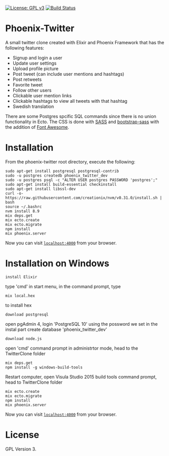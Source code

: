 [![License: GPL v3](https://img.shields.io/badge/License-GPL%20v3-blue.svg)](https://www.gnu.org/licenses/gpl-3.0) [![Build Status](https://travis-ci.com/BestSonny/TwitterClone.svg?token=vpYCDh8iPb2D3tqooPvo&branch=master)](https://travis-ci.com/BestSonny/TwitterClone)

# Phoenix-Twitter

A small twitter clone created with Elixir and Phoenix Framework that has the
following features:

  * Signup and login a user
  * Update user settings
  * Upload profile picture
  * Post tweet (can include user mentions and hashtags)
  * Post retweets
  * Favorite tweet
  * Follow other users
  * Clickable user mention links
  * Clickable hashtags to view all tweets with that hashtag
  * Swedish translation

There are some Postgres spcific SQL commands since there is no union
functionality in Ecto. The CSS is done with [SASS](http://sass-lang.com/) and
[bootstrap-sass](https://github.com/twbs/bootstrap-sass) with the addition of
[Font Awesome](http://fontawesome.io/).

# Installation
From the phoenix-twitter root directory, execute the following:
```
sudo apt-get install postgresql postgresql-contrib
sudo -u postgres createdb phoenix_twitter_dev
sudo -u postgres psql -c "ALTER USER postgres PASSWORD 'postgres';"
sudo apt-get install build-essential checkinstall
sudo apt-get install libssl-dev
curl -o- https://raw.githubusercontent.com/creationix/nvm/v0.31.0/install.sh | bash
source ~/.bashrc
nvm install 8.9
mix deps.get
mix ecto.create
mix ecto.migrate
npm install
mix phoenix.server
```
Now you can visit [`localhost:4000`](http://localhost:4000) from your browser.

# Installation on Windows
```
install Elixir
```
type 'cmd' in start menu, in the command prompt, type 
```
mix local.hex
```
to install hex
```
download postgresql
```
open pgAdmin 4, login 'PostgreSQL 10' using the possword we set in the instal part
create database 'phoenix_twitter_dev'
```
download node.js
```

open 'cmd' command prompt in administrtor mode, head to the TwitterClone folder
```
mix deps.get
npm install -g windows-build-tools
```

Restart computer, open Visula Studio 2015 build tools command prompt, head to TwitterClone folder
```
mix ecto.create
mix ecto.migrate
npm install
mix phoenix.server
```
Now you can visit [`localhost:4000`](http://localhost:4000) from your browser.


# License

GPL Version 3.
